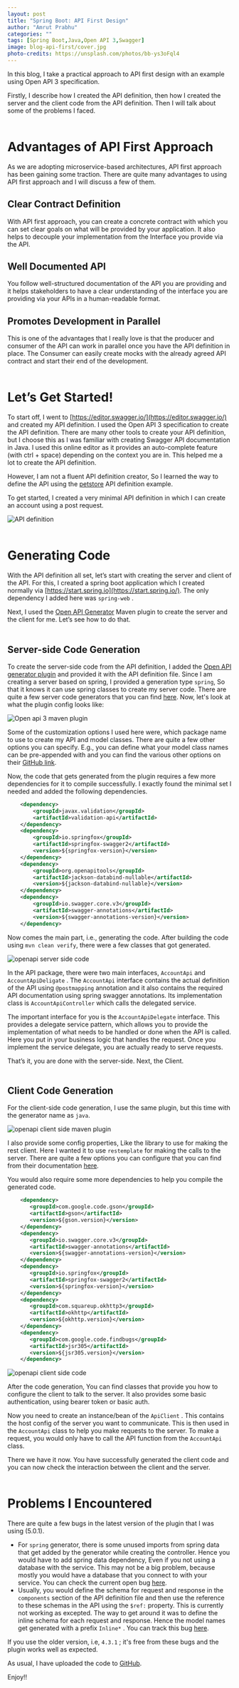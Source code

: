 ```yaml
---
layout: post
title: "Spring Boot: API First Design"
author: "Amrut Prabhu"
categories: ""
tags: [Spring Boot,Java,Open API 3,Swagger]
image: blog-api-first/cover.jpg
photo-credits: https://unsplash.com/photos/bb-ys3oFql4
---
```


In this blog, I take a practical approach to API first design with an example using Open API 3 specification.

Firstly, I describe how I created the API definition, then how I created the server and the client code from the API definition. Then I will talk about some of the problems I faced.
<br/>
<br/>
# Advantages of API First Approach

As we are adopting microservice-based architectures, API first approach has been gaining some traction. There are quite many advantages to using API first approach and I will discuss a few of them.

## **Clear Contract Definition**

With API first approach, you can create a concrete contract with which you can set clear goals on what will be provided by your application. It also helps to decouple your implementation from the Interface you provide via the API.

## **Well Documented API**

You follow well-structured documentation of the API you are providing and it helps stakeholders to have a clear understanding of the interface you are providing via your APIs in a human-readable format.

## **Promotes Development in Parallel**

This is one of the advantages that I really love is that the producer and consumer of the API can work in parallel once you have the API definition in place. The Consumer can easily create mocks with the already agreed API contract and start their end of the development.
<br/>
<br/>
# Let’s Get Started!

To start off, I went to  [https://editor.swagger.io/](https://editor.swagger.io/)  and created my API definition. I used the Open API 3 specification to create the API definition. There are many other tools to create your API definition, but I choose this as I was familiar with creating Swagger API documentation in Java. I used this online editor as it provides an auto-complete feature (with ctrl + space) depending on the context you are in. This helped me a lot to create the API definition.

However, I am not a fluent API definition creator, So I learned the way to define the API using the  [petstore](https://github.com/OAI/OpenAPI-Specification/blob/master/examples/v3.0/petstore.yaml)  API definition example.

To get started, I created a very minimal API definition in which I can create an account using a post request.

![API definition](/assets/img/blog-api-first/api-definition.png)
<br/>
<br/>
# **Generating Code**

With the API definition all set, let’s start with creating the server and client of the API. For this, I created a spring boot application which I created normally via  [https://start.spring.io](https://start.spring.io/). The only dependency I added here was  `spring-web`  .

Next, I used the  [Open API Generator](https://openapi-generator.tech/)  Maven plugin to create the server and the client for me. Let’s see how to do that.
<br/>
<br/>
## **Server-side Code Generation**

To create the server-side code from the API definition, I added the  [Open API generator plugin](https://github.com/OpenAPITools/openapi-generator/tree/master/modules/openapi-generator-maven-plugin)  and provided it with the API definition file. Since I am creating a server based on spring, I provided a generation type  `spring`, So that it knows it can use spring classes to create my server code. There are quite a few server code generators that you can find  [here](https://openapi-generator.tech/docs/generators/README#server-generators). Now, let's look at what the plugin config looks like:

![Open api 3 maven plugin](/assets/img/blog-api-first/openapi-maven-plugin.png)

Some of the customization options I used here were, which package name to use to create my API and model classes. There are quite a few other options you can specify. E.g., you can define what your model class names can be pre-appended with and you can find the various other options on their  [GitHub link](https://github.com/OpenAPITools/openapi-generator/tree/master/modules/openapi-generator-maven-plugin).

Now, the code that gets generated from the plugin requires a few more dependencies for it to compile successfully. I exactly found the minimal set I needed and added the following dependencies.
```xml
	<dependency>  
	    <groupId>javax.validation</groupId>  
	    <artifactId>validation-api</artifactId>  
	</dependency>  
	<dependency>  
	    <groupId>io.springfox</groupId>  
	    <artifactId>springfox-swagger2</artifactId>  
	    <version>${springfox-version}</version>  
	</dependency>  
	<dependency>  
	    <groupId>org.openapitools</groupId>  
	    <artifactId>jackson-databind-nullable</artifactId>  
	    <version>${jackson-databind-nullable}</version>  
	</dependency>  
	<dependency>  
	    <groupId>io.swagger.core.v3</groupId>  
	    <artifactId>swagger-annotations</artifactId>  
	    <version>${swagger-annotations-version}</version>  
	</dependency>

```
Now comes the main part, i.e., generating the code. After building the code using `mvn clean verify`, there were a few classes that got generated.

![openapi server side code](/assets/img/blog-api-first/openapi-server-side-code.png)

In the API package, there were two main interfaces,  `AccountApi`  and  `AccountApiDeligate`  . The  `AccountApi`  interface contains the actual definition of the API using  `@postmapping`  annotation and it also contains the required API documentation using spring swagger annotations. Its implementation class is  `AccountApiController`  which calls the delegated service.

The important interface for you is the  `AccountApiDelegate`  interface. This provides a delegate service pattern, which allows you to provide the implementation of what needs to be handled or done when the API is called. Here you put in your business logic that handles the request. Once you implement the service delegate, you are actually ready to serve requests.

That’s it, you are done with the server-side. Next, the Client.
<br/>
<br/>
## **Client Code Generation**

For the client-side code generation, I use the same plugin, but this time with the generator name as  `java`.

![openapi client side maven plugin](/assets/img/blog-api-first/openapi-client-side-maven-plugin.png)

I also provide some config properties, Like the library to use for making the rest client. Here I wanted it to use  `restemplate`  for making the calls to the server. There are quite a few options you can configure that you can find from their documentation  [here](https://openapi-generator.tech/docs/generators/java).

You would also require some more dependencies to help you compile the generated code.
```xml
	<dependency>  
	   <groupId>com.google.code.gson</groupId>  
	   <artifactId>gson</artifactId>  
	   <version>${gson.version}</version>  
	</dependency>  
	<dependency>  
	   <groupId>io.swagger.core.v3</groupId>  
	   <artifactId>swagger-annotations</artifactId>  
	   <version>${swagger-annotations-version}</version>  
	</dependency>  
	<dependency>  
	   <groupId>io.springfox</groupId>  
	   <artifactId>springfox-swagger2</artifactId>  
	   <version>${springfox-version}</version>  
	</dependency>  
	<dependency>  
	   <groupId>com.squareup.okhttp3</groupId>  
	   <artifactId>okhttp</artifactId>  
	   <version>${okhttp.version}</version>  
	</dependency>  
	<dependency>  
	   <groupId>com.google.code.findbugs</groupId>  
	   <artifactId>jsr305</artifactId>  
	   <version>${jsr305.version}</version>  
	</dependency>
```
![openapi client side code](/assets/img/blog-api-first/openapi-client-side-code.png)

After the code generation, You can find classes that provide you how to configure the client to talk to the server. It also provides some basic authentication, using bearer token or basic auth.

Now you need to create an instance/bean of the  `ApiClient`  . This contains the host config of the server you want to communicate. This is then used in the  `AccountApi`  class to help you make requests to the server. To make a request, you would only have to call the API function from the  `AccountApi`  class.

There we have it now. You have successfully generated the client code and you can now check the interaction between the client and the server.
<br/>
<br/>
# **Problems I Encountered**

There are quite a few bugs in the latest version of the plugin that I was using (5.0.1).

-   For  `spring`  generator, there is some unused imports from spring data that get added by the generator while creating the controller. Hence you would have to add spring data dependency, Even if you not using a database with the service. This may not be a big problem, because mostly you would have a database that you connect to with your service. You can check the current open bug  [here](https://github.com/OpenAPITools/openapi-generator/issues/8360).
-   Usually, you would define the schema for request and response in the  `components`  section of the API definition file and then use the reference to these schemas in the API using the  `$ref:`  property. This is currently not working as excepted. The way to get around it was to define the inline schema for each request and response. Hence the model names get generated with a prefix  `Inline*`  . You can track this bug  [here](https://github.com/OpenAPITools/openapi-generator/issues/7922).

If you use the older version, i.e,  `4.3.1`  ; it's free from these bugs and the plugin works well as expected.

As usual, I have uploaded the code to  [GitHub](https://github.com/amrutprabhu/spring-boot-api-first-approach).

Enjoy!!